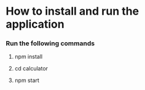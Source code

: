 # How to install and run the application

### Run the following commands

1. npm install 

2. cd calculator

3. npm start
